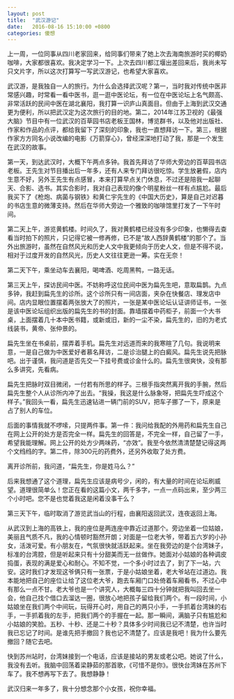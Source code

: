 ```yaml
---
layout: post
title:  "武汉游记"
date:   2016-08-16 15:10:00 +0800
categories: 傻想
---
```

上一周，一位同事从四川老家回来，给同事们带来了她上次去海南旅游时买的椰奶咖啡，大家都很喜欢。我决定学习一下。上次去四川都江堰出差回来后，我尚未写只文片字，所以这次打算写一写武汉游记，也希望大家喜欢。

武汉游，是我独自一人的旅行。为什么会选择武汉呢？第一，当时我对传统中医非常感兴趣，时常看一看中医书，逛一逛中医论坛，有一位在中医论坛上名气颇高、非常活跃的民间中医在湖北襄阳，我打算一识庐山真面目。但由于上海到武汉交通更为便利，所以把武汉定为这次旅行的目的地。第二，2014年江苏卫视的《最强大脑》节目中有一位武汉的百草园书店老板王国林，博览群书，以及他对出版社、作家和作品的点评，都给我留下了深刻的印象，我也一直想拜访一下。第三，根据作家方方同名小说改编的电影《万箭穿心》，曾经深深地打动了我，那是一个发生在武汉的故事。

第一天，到达武汉时，大概下午两点多钟。我首先拜访了华师大旁边的百草园书店老板。王先生对节目播出后一年多，还有人来专门拜访很吃惊。学生放暑假，店内生意不好，另外王先生有点感冒，本来打算早点关门休息，不过还是陪我一起聊天、合影、选书。其实合影时，我对自己表现的像个明星粉丝一样有点尴尬。最后我买下了《枪炮、病菌与钢铁》和黄仁宇先生的《中国大历史》，算是自己对迟暮的书店生意的微薄支持。然后在华师大旁边一个雅致的咖啡馆里打发了一下午时间。

第二天上午，游览黄鹤楼。时间久了，我对黄鹤楼已经没有多少印象，也懒得去查看当时拍下的照片，只记得它被一修再修，已不是“故人西辞黄鹤楼”的那个了。当外出旅游时，虽然在自然风光和历史人文中我更倾向于历史人文，但是不得不说，相对于过度开发的自然风光，历史人文往往更逊一筹。实在无奈！

第二天下午，乘坐动车去襄阳，喝啤酒、吃周黑鸭，一路无话。

第三天上午，探访民间中医。不妨称呼这位民间中医为扁先生吧，意取扁鹊。九点多钟，我赶到扁先生的诊所。这个诊所只有一间店面，夹杂在快餐店、理发店中间。店内显眼位置摆着两张放大了的照片，一张是某中医论坛认证讲师证书，一张是该中医论坛组织出版的扁先生的书的封面。靠墙摆着中药柜子，前面一个大书桌，上面摆着几十本中医书籍，或新或旧，新的一尘不染，扁先生的，旧的为老式线装书，黄帝、张仲景的。

扁先生坐在书桌前，摆弄着手机。扁先生对远道而来的我寒暄了几句。我说明来意，一是自己做为中医爱好者慕名拜访，二是诊治腿上的白癜风。扁先生说先把脉吧。出于谨慎，我问道是否先交一下挂号费或诊金什么的。扁先生很爽快，没有那么多讲究，先看病。

扁先生把脉时双目微闭，一付若有所思的样子。三根手指突然离开我的手腕，然后扁先生整个人从诊所内冲了出去。“我操，我这是什么脉象呀，把扁先生吓成这个样子。”我回头一看，扁先生迅速钻进一辆门前的SUV，把车子挪了一下，原来是占了别人的车位。

后面的事情我就不啰嗦，只提两件事。第一件：我问给我配的外用药和扁先生自己在网上公开的处方是否完全一样。扁先生的回答是，不完全一样，自己留了一手，希望我能理解。网上公开的处方少两味药，“亦效”。我至今依然清清楚楚记得这两个文绉绉的字。第二件，除300元的药费外，还另外收取了处方费。

离开诊所前，我问道，“扁先生，你是姓马么？”

后来我想通了这个道理，扁先生应该是病号少，闲的，有大量的时间在论坛刷威望。道理很简单么！您正在看的这篇小文，两千多字，一点一点码出来，至少两三个小时吧。您不是也觉着我这是闲着没事干么？

第三天下午，临时取消了游览武当山的行程，由襄阳返回武汉，连夜返回上海。

从武汉到上海的高铁上，我的座位是两连座中靠近过道那个。旁边坐着一位姑娘，美丽且气质不凡，我的心情顿时豁然开朗；对面是一位老大爷，带着五六岁的小孙女，活泼可爱。有小朋友在，气氛很快就活跃起来。坐在我旁边的是个台湾妹子，标准的台湾腔，但是听起来只有十分甜美而无一丝做作。她面对小姑娘的各种调皮捣蛋，表现的满是爱心和耐心。不知不觉，一个多小时过去了，到了下一站，六安。这时我们才发现这爷俩只有一张票，于是小姑娘坐着，老大爷站在过道边。我本能地把自己的座位让给了这位老大爷，跑去车厢门口处倚着车厢看书，不过心中有那么一点不甘。老大爷也是一个讲究人，大概每三四十分钟就把我叫回去坐一会，他自己找个借口去溜达一圈，很放心地把孩子留给我们两个。有一段时间，小姑娘坐在我们两个中间玩，玩得开心时，用自己的两只小手，一手抓着台湾妹的右手，一手抓着我的左手，把我们两个的手握在一起。那一瞬间，满脑子只有尴尬和小姑娘的笑脸。五秒、十秒、还是二十秒？具体多少时间我已记不清楚，也许当时我已忘记了时间。是谁先把手撤回？我也记不清楚了。应该是我吧！我为什么要先撤回？随它去吧。

快到苏州站时，台湾妹接到一个电话，应该是接站的男友或老公吧。她说了什么，我没有去听。我脑中回荡着梁静茹的那首歌，《可惜不是你》。很快台湾妹在苏州下车了。我不想再写下去了。我想静静！

武汉归来一年多了，我十分想念那个小女孩，祝你幸福。


